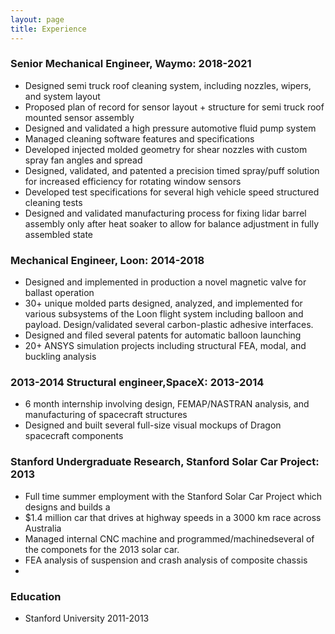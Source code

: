 ```yaml
---
layout: page
title: Experience
---
```

### Senior Mechanical Engineer, Waymo:  2018-2021  
* Designed semi truck roof cleaning system, including nozzles, wipers, and system layout
* Proposed plan of record for sensor layout + structure for semi truck roof mounted sensor assembly
* Designed and validated a high pressure automotive fluid pump system
* Managed cleaning software features and specifications
* Developed injected molded geometry for shear nozzles with custom spray fan angles and spread
* Designed, validated, and patented a precision timed spray/puff solution for increased efficiency for rotating window sensors
* Developed test specifications for several high vehicle speed structured cleaning tests
* Designed and validated manufacturing process for fixing lidar barrel assembly only after heat soaker to allow for balance adjustment in fully assembled state

### Mechanical Engineer, Loon: 2014-2018	
* Designed and implemented in production a novel magnetic valve for ballast operation
* 30+ unique molded parts designed, analyzed, and implemented for various subsystems of the Loon flight system including balloon and payload. Design/validated several carbon-plastic adhesive interfaces.
* Designed and filed several patents for automatic balloon launching
* 20+  ANSYS simulation projects including structural FEA, modal, and buckling analysis 

### 2013-2014	Structural engineer,SpaceX: 2013-2014	
* 6 month internship involving design, FEMAP/NASTRAN analysis, and manufacturing of spacecraft structures
* Designed and built several full-size visual mockups of Dragon spacecraft components

### Stanford Undergraduate Research, Stanford Solar Car Project: 2013
* Full time summer employment with the Stanford Solar Car Project which designs and builds a
* $1.4 million car that drives at highway speeds in a 3000 km race across Australia
* Managed internal CNC machine and programmed/machinedseveral of the componets for the 2013 solar car.
* FEA analysis of suspension and crash analysis of composite chassis
* 
### Education
* Stanford University 2011-2013
